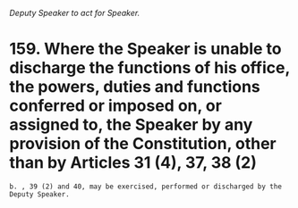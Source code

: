 *Deputy Speaker to act for Speaker.*

# 159. Where the Speaker is unable to discharge the functions of his office, the powers, duties and functions conferred or imposed on, or assigned to, the Speaker by any provision of the Constitution, other than by Articles 31 (4), 37, 38 (2)

    b. , 39 (2) and 40, may be exercised, performed or discharged by the Deputy Speaker.